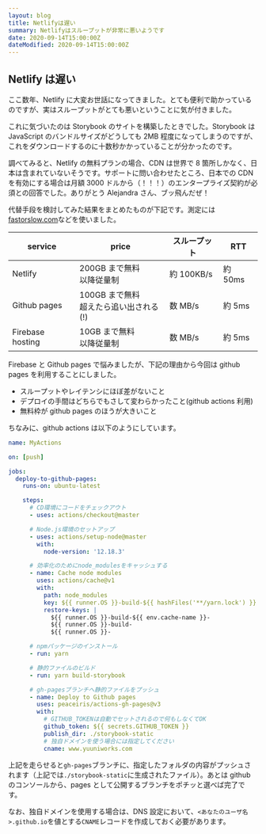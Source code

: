 ```yaml
---
layout: blog
title: Netlifyは遅い
summary: Netlifyはスループットが非常に悪いようです
date: 2020-09-14T15:00:00Z
dateModified: 2020-09-14T15:00:00Z
---
```


## Netlify は遅い

ここ数年、Netlify に大変お世話になってきました。とても便利で助かっているのですが、実はスループットがとても悪いということに気が付きました。

これに気づいたのは Storybook のサイトを構築したときでした。Storybook は JavaScript のバンドルサイズがどうしても 2MB 程度になってしまうのですが、これをダウンロードするのに十数秒かかっていることが分かったのです。

調べてみると、Netlify の無料プランの場合、CDN は世界で 8 箇所しかなく、日本は含まれていないそうです。サポートに問い合わせたところ、日本での CDN を有効にする場合は月額 3000 ドルから（！！！）のエンタープライズ契約が必須との回答でした。ありがとう Alejandra さん、ブッ飛んだぜ！

代替手段を検討してみた結果をまとめたものが下記です。測定には[fastorslow.com](https://www.fastorslow.com/)などを使いました。

| service          | price                                      | スループット | RTT     |
| ---------------- | ------------------------------------------ | ------------ | ------- |
| Netlify          | 200GB まで無料<br/>以降従量制              | 約 100KB/s   | 約 50ms |
| Github pages     | 100GB まで無料<br/>超えたら追い出される(!) | 数 MB/s      | 約 5ms  |
| Firebase hosting | 10GB まで無料<br/>以降従量制               | 数 MB/s      | 約 5ms  |

Firebase と Github pages で悩みましたが、下記の理由から今回は github pages を利用することにしました。

- スループットやレイテンシにほぼ差がないこと
- デプロイの手間はどちらでもさして変わらかったこと(github actions 利用)
- 無料枠が github pages のほうが大きいこと

ちなみに、github actions は以下のようにしています。

```yaml
name: MyActions

on: [push]

jobs:
  deploy-to-github-pages:
    runs-on: ubuntu-latest

    steps:
      # CD環境にコードをチェックアウト
      - uses: actions/checkout@master

      # Node.js環境のセットアップ
      - uses: actions/setup-node@master
        with:
          node-version: '12.18.3'

      # 効率化のためにnode_modulesをキャッシュする
      - name: Cache node modules
        uses: actions/cache@v1
        with:
          path: node_modules
          key: ${{ runner.OS }}-build-${{ hashFiles('**/yarn.lock') }}
          restore-keys: |
            ${{ runner.OS }}-build-${{ env.cache-name }}-
            ${{ runner.OS }}-build-
            ${{ runner.OS }}-

      # npmパッケージのインストール
      - run: yarn

      # 静的ファイルのビルド
      - run: yarn build-storybook

      # gh-pagesブランチへ静的ファイルをプッシュ
      - name: Deploy to Github pages
        uses: peaceiris/actions-gh-pages@v3
        with:
          # GITHUB_TOKENは自動でセットされるので何もしなくてOK
          github_token: ${{ secrets.GITHUB_TOKEN }}
          publish_dir: ./storybook-static
          # 独自ドメインを使う場合には指定してください
          cname: www.yuuniworks.com
```

上記を走らせると`gh-pages`ブランチに、指定したフォルダの内容がプッシュされます（上記では`./storybook-static`に生成されたファイル）。あとは github のコンソールから、pages として公開するブランチをポチッと選べば完了です。

なお、独自ドメインを使用する場合は、DNS 設定において、`<あなたのユーザ名>.github.io`を値とする`CNAME`レコードを作成しておく必要があります。
